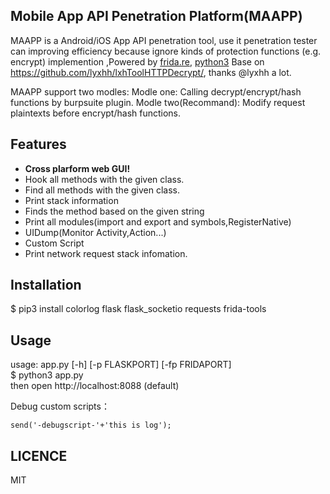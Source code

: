 ## Mobile App API Penetration Platform(MAAPP)

MAAPP is a Android/iOS App API penetration tool, use it penetration tester can improving efficiency because ignore kinds of protection functions (e.g. encrypt) implemention ,Powered by [frida.re](https://www.frida.re), [python3](https://www.python.org)
Base on https://github.com/lyxhh/lxhToolHTTPDecrypt/, thanks @lyxhh a lot.

MAAPP support two modles:
Modle one:
Calling decrypt/encrypt/hash functions by burpsuite plugin.
Modle two(Recommand):
Modify request plaintexts before encrypt/hash functions.

## Features
* **Cross plarform web GUI!**
* Hook all methods with the given class.
* Find all methods with the given class.
* Print stack information 
* Finds the method based on the given string
* Print all modules(import and export and symbols,RegisterNative)
* UIDump(Monitor Activity,Action...)
* Custom Script
* Print network request stack infomation. 


## Installation
$ pip3 install colorlog flask flask_socketio requests frida-tools


## Usage
usage: app.py [-h] [-p FLASKPORT] [-fp FRIDAPORT]  
$ python3 app.py  
then open http://localhost:8088  (default) 

Debug custom scripts：
```
send('-debugscript-'+'this is log');
```

## LICENCE
MIT

